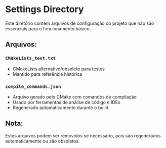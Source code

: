 # Settings Directory

Este diretório contém arquivos de configuração do projeto que não são essenciais para o funcionamento básico.

## Arquivos:

### `CMakeLists_test.txt`
- CMakeLists alternativo/obsoleto para testes
- Mantido para referência histórica

### `compile_commands.json`
- Arquivo gerado pelo CMake com comandos de compilação
- Usado por ferramentas de análise de código e IDEs
- Regenerado automaticamente durante o build

## Nota:
Estes arquivos podem ser removidos se necessário, pois são regenerados automaticamente ou são obsoletos.
